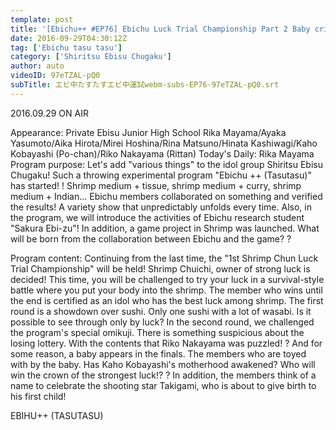 ```yaml
---
template: post
title: '[Ebichu++ #EP76] Ebichu Luck Trial Championship Part 2 Baby cries out to Shrimp Chu members'
date: 2016-09-29T04:30:12Z
tag: ['Ebichu tasu tasu']
category: ['Shiritsu Ebisu Chugaku']
author: auto 
videoID: 97eTZAL-pQ0
subTitle: エビ中たすたすエビ中運試webm-subs-EP76-97eTZAL-pQ0.srt
---
```

2016.09.29 ON AIR

Appearance: Private Ebisu Junior High School
Rika Mayama/Ayaka Yasumoto/Aika Hirota/Mirei Hoshina/Rina Matsuno/Hinata Kashiwagi/Kaho Kobayashi (Po-chan)/Riko Nakayama (Rittan)
Today's Daily: Rika Mayama
Program purpose: Let's add "various things" to the idol group Shiritsu Ebisu Chugaku! Such a throwing experimental program "Ebichu ++ (Tasutasu)" has started! !
Shrimp medium + tissue, shrimp medium + curry, shrimp medium + Indian... Ebichu members collaborated on something and verified the results!
A variety show that unpredictably unfolds every time.
Also, in the program, we will introduce the activities of Ebichu research student "Sakura Ebi-zu"!
In addition, a game project in Shrimp was launched. What will be born from the collaboration between Ebichu and the game? ?

Program content: Continuing from the last time, the "1st Shrimp Chun Luck Trial Championship" will be held! Shrimp Chuichi, owner of strong luck is decided! This time, you will be challenged to try your luck in a survival-style battle where you put your body into the shrimp. The member who wins until the end is certified as an idol who has the best luck among shrimp. The first round is a showdown over sushi. Only one sushi with a lot of wasabi. Is it possible to see through only by luck? In the second round, we challenged the program's special omikuji. There is something suspicious about the losing lottery. With the contents that Riko Nakayama was puzzled! ? And for some reason, a baby appears in the finals. The members who are toyed with by the baby. Has Kaho Kobayashi's motherhood awakened? Who will win the crown of the strongest luck!? ? In addition, the members think of a name to celebrate the shooting star Takigami, who is about to give birth to his first child!

EBIHU++ (TASUTASU)
